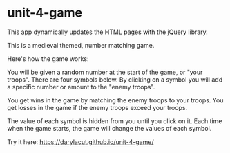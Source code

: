 # unit-4-game

This app dynamically updates the HTML pages with the jQuery library.


This is a medieval themed, number matching game.

Here's how the game works: 

You will be given a random number at the start of the game, or "your troops". There are four symbols below. By clicking on a symbol you will add a specific number or amount to the "enemy troops". 

You get wins in the game by matching the enemy troops to your troops. You get losses in the game if the enemy troops exceed your troops. 

The value of each symbol is hidden from you until you click on it. Each time when the game starts, the game will change the values of each symbol.


Try it here: https://darylacut.github.io/unit-4-game/
